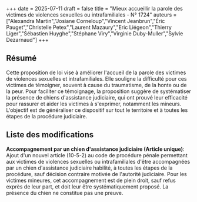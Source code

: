 +++
date = 2025-07-11
draft = false
title = "Mieux accueillir la parole des victimes de violences sexuelles ou intrafamiliales - N° 1724"
auteurs = ["Alexandra Martin","Josiane Corneloup","Vincent Jeanbrun","Éric Pauget","Christelle Petex","Laurent Mazaury","Eric Liégeon","Thierry Liger","Sébastien Huyghe","Stéphane Viry","Virginie Duby-Muller","Sylvie Dezarnaud"]
+++

## Résumé

Cette proposition de loi vise à améliorer l'accueil de la parole des victimes de violences sexuelles et intrafamiliales. Elle souligne la difficulté pour ces victimes de témoigner, souvent à cause du traumatisme, de la honte ou de la peur. Pour faciliter ce témoignage, la proposition suggère de systématiser la présence de chiens d'assistance judiciaire, qui ont prouvé leur efficacité pour rassurer et aider les victimes à s'exprimer, notamment les mineurs. L'objectif est de généraliser ce dispositif sur tout le territoire et à toutes les étapes de la procédure judiciaire.

## Liste des modifications

**Accompagnement par un chien d'assistance judiciaire (Article unique)**: Ajout d'un nouvel article (10-5-2) au code de procédure pénale permettant aux victimes de violences sexuelles ou intrafamiliales d'être accompagnées par un chien d'assistance judiciaire habilité, à toutes les étapes de la procédure, sauf décision contraire motivée de l'autorité judiciaire. Pour les victimes mineures, cet accompagnement est de plein droit, sauf refus exprès de leur part, et doit leur être systématiquement proposé. La présence du chien ne constitue pas une preuve.
